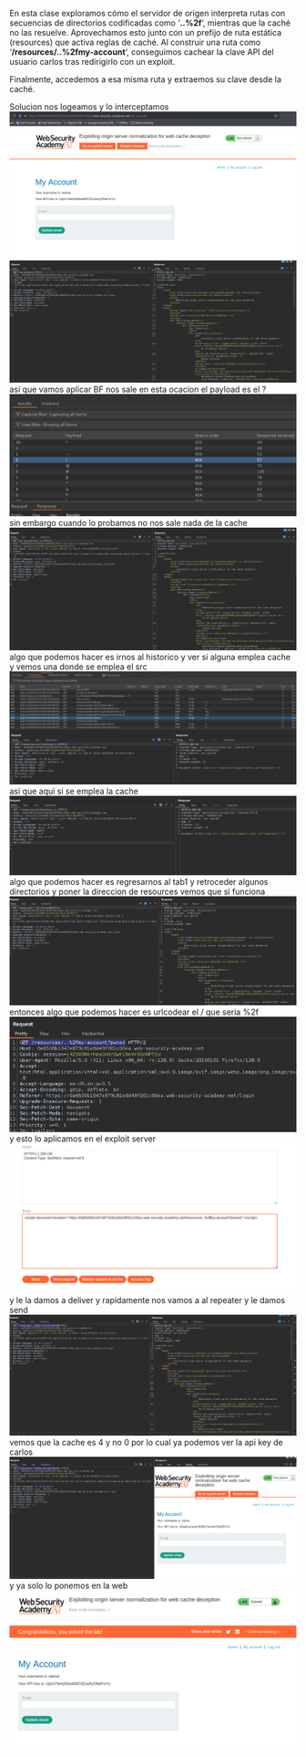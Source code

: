 En esta clase exploramos cómo el servidor de origen interpreta rutas con secuencias de directorios codificadas como ‘**..%2f**‘, mientras que la caché no las resuelve. Aprovechamos esto junto con un prefijo de ruta estática (resources) que activa reglas de caché. Al construir una ruta como ‘**/resources/..%2fmy-account**‘, conseguimos cachear la clave API del usuario carlos tras redirigirlo con un exploit.

Finalmente, accedemos a esa misma ruta y extraemos su clave desde la caché.

Solucion
nos logeamos y lo interceptamos
![Pasted_image_20250902132902.png](Imagenes/Pasted_image_20250902132902.png)
![Pasted_image_20250902133006.png](Imagenes/Pasted_image_20250902133006.png)
asi que vamos aplicar BF
nos sale en esta ocacion el payload es el ?
![Pasted_image_20250902133031.png](Imagenes/Pasted_image_20250902133031.png)
sin embargo cuando lo probamos no nos sale nada de la cache
![Pasted_image_20250902133118.png](Imagenes/Pasted_image_20250902133118.png)
algo que podemos hacer es irnos al historico y ver si alguna emplea cache y vemos una donde se emplea el src
![Pasted_image_20250902133416.png](Imagenes/Pasted_image_20250902133416.png)
asi que aqui si se emplea la cache
![Pasted_image_20250902133527.png](Imagenes/Pasted_image_20250902133527.png)
algo que podemos hacer es regresarnos al tab1 y retroceder algunos directorios y poner la direccion de resources
vemos que si funciona
![Pasted_image_20250902133641.png](Imagenes/Pasted_image_20250902133641.png)
entonces algo que podemos hacer es urlcodear el / que seria %2f
![Pasted_image_20250902134111.png](Imagenes/Pasted_image_20250902134111.png)
y esto lo aplicamos en el exploit server
![Pasted_image_20250902134133.png](Imagenes/Pasted_image_20250902134133.png)
y le la damos a deliver y rapidamente nos vamos a al repeater y le damos send
![Pasted_image_20250902134213.png](Imagenes/Pasted_image_20250902134213.png)
vemos que la cache es 4 y no 0
por lo cual ya podemos ver la api key de carlos
![Pasted_image_20250902134243.png](Imagenes/Pasted_image_20250902134243.png)
y ya solo lo ponemos en la web
![Pasted_image_20250902134321.png](Imagenes/Pasted_image_20250902134321.png)
